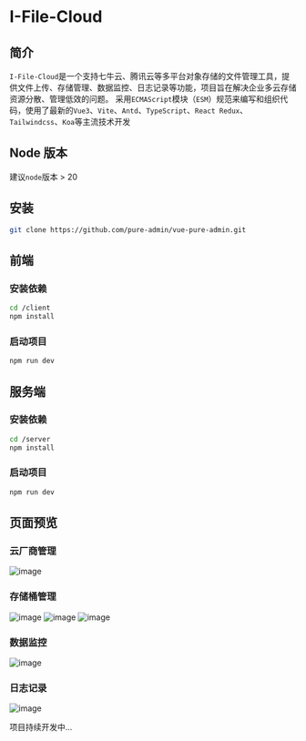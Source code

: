 # I-File-Cloud

## 简介
`I-File-Cloud`是一个支持七牛云、腾讯云等多平台对象存储的文件管理工具，提供文件上传、存储管理、数据监控、日志记录等功能，项目旨在解决企业多云存储资源分散、管理低效的问题。
采用`ECMAScript`模块（`ESM`）规范来编写和组织代码，使用了最新的`Vue3`、`Vite`、`Antd`、`TypeScript`、`React Redux`、`Tailwindcss`、`Koa`等主流技术开发

## Node 版本
建议`node`版本 > 20

## 安装
```bash
git clone https://github.com/pure-admin/vue-pure-admin.git
```

## 前端
### 安装依赖
```bash
cd /client
npm install
```

### 启动项目
```bash
npm run dev
```

## 服务端
### 安装依赖
```bash
cd /server
npm install
```

### 启动项目
```bash
npm run dev
```

## 页面预览
### 云厂商管理
![image](https://github.com/user-attachments/assets/7da77da3-8af5-4908-b71a-2fdc0228b85c)

### 存储桶管理
![image](https://github.com/user-attachments/assets/8285b828-c1d0-464f-ac22-86cee33ca6fb)
![image](https://github.com/user-attachments/assets/fc67499b-8aec-4591-869e-0f5a0ade444e)
![image](https://github.com/user-attachments/assets/138e07ec-b222-411b-a20e-cc626adf22e1)



### 数据监控
![image](https://github.com/user-attachments/assets/4c97b6df-dbab-4730-ad7c-3a74b5365acd)

### 日志记录
![image](https://github.com/user-attachments/assets/91a17b95-f0bb-4fff-8799-4584f26342bb)


项目持续开发中...
